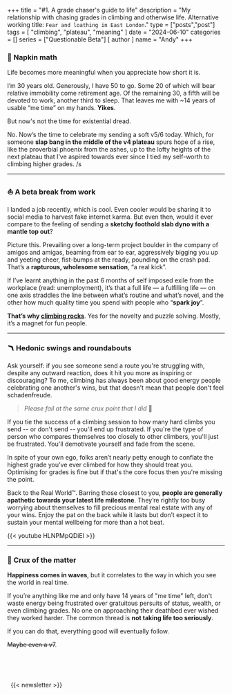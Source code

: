 +++
title = "#1. A grade chaser's guide to life"
description = "My relationship with chasing grades in climbing and otherwise life. Alternative working title: `Fear and loathing in East London`."
type = ["posts","post"]
tags = [
    "climbing",
    "plateau",
    "meaning"
]
date = "2024-06-10"
categories = []
series = ["Questionable Beta"]
[ author ]
  name = "Andy"
+++


### 🐢 Napkin math 

Life becomes more meaningful when you appreciate how short it is.

I’m 30 years old. Generously, I have 50 to go. Some 20 of which will bear relative immobility come retirement age. Of the remaining 30, a fifth will be devoted to work, another third to sleep. That leaves me with ~14 years of usable “me time” on my hands. **Yikes**. 

But now's not the time for existential dread. 

No. Now’s the time to celebrate my sending a soft v5/6 today. Which, for someone **slap bang in the middle of the v4 plateau** spurs hope of a rise, like the proverbial phoenix from the ashes, up to the lofty heights of the next plateau that I’ve aspired towards ever since I tied my self-worth to climbing higher grades. /s

---

### ⛵️ A beta break from work

I landed a job recently, which is cool. Even cooler would be sharing it to social media to harvest fake internet karma. But even then, would it ever compare to the feeling of sending a **sketchy foothold slab dyno with a mantle top out**? 

Picture this. Prevailing over a long-term project boulder in the company of amigos and amigas, beaming from ear to ear, aggressively bigging you up and yeeting cheer, fist-bumps at the ready, pounding on the crash pad. That’s a **rapturous, wholesome sensation**, “a real kick”. 

If I’ve learnt anything in the past 6 months of self imposed exile from the workplace (read: unemployment), it’s that a full life — a fulfilling life — on one axis straddles the line between what’s routine and what’s novel, and the other how much quality time you spend with people who “**spark joy**”. 

**That’s why [climbing rocks](https://www.youtube.com/watch?v=SYfHtlsbQsE)**. Yes for the novelty and puzzle solving. Mostly, it’s a magnet for fun people.

---

### 🪃 Hedonic swings and roundabouts

Ask yourself: if you see someone send a route you're struggling with, despite any outward reaction, does it hit you more as inspiring or discouraging? To me, climbing has always been about good energy people celebrating one another's wins, but that doesn't mean that people don't feel schadenfreude. 

> _Please fail at the same crux point that I did_ 🤞

If you tie the success of a climbing session to how many hard climbs you send -- or don't send -- you'll end up frustrated. If you're the type of person who compares themselves too closely to other climbers, you'll just be frustrated. You'll demotivate yourself and fade from the scene. 

In spite of your own ego, folks aren’t nearly petty enough to conflate the highest grade you’ve ever climbed for how they should treat you. Optimising for grades is fine but if that's the core focus then you're missing the point. 

Back to the Real World™. Barring those closest to you, **people are generally apathetic towards your latest life milestone**. They’re rightly too busy worrying about themselves to fill precious mental real estate with any of your wins. Enjoy the pat on the back while it lasts but don’t expect it to sustain your mental wellbeing for more than a hot beat. 

{{< youtube HLNPMpQDiEI >}}

---

### 🧶 Crux of the matter

**Happiness comes in waves**, but it correlates to the way in which you see the world in real time. 

If you’re anything like me and only have 14 years of "me time" left, don't waste energy being frustrated over gratuitous persuits of status, wealth, or even climbing grades. No one on approaching their deathbed ever wished they worked harder. The common thread is **not taking life too seriously**. 

If you can do that, everything good will eventually follow. 

~~Maybe even a v7~~.

&nbsp;

&nbsp;

&nbsp;
{{< newsletter >}}
